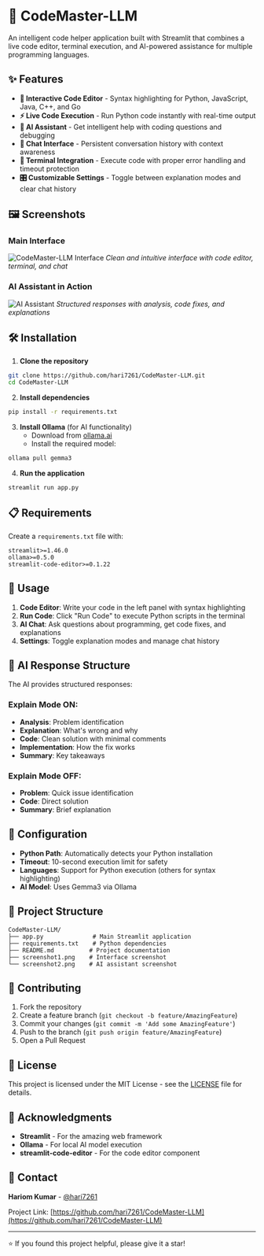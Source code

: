 # 🚀 CodeMaster-LLM

An intelligent code helper application built with Streamlit that combines a live code editor, terminal execution, and AI-powered assistance for multiple programming languages.

## ✨ Features

- **📝 Interactive Code Editor** - Syntax highlighting for Python, JavaScript, Java, C++, and Go
- **⚡ Live Code Execution** - Run Python code instantly with real-time output
- **🤖 AI Assistant** - Get intelligent help with coding questions and debugging
- **💬 Chat Interface** - Persistent conversation history with context awareness
- **🔧 Terminal Integration** - Execute code with proper error handling and timeout protection
- **🎛️ Customizable Settings** - Toggle between explanation modes and clear chat history

## 🖼️ Screenshots

### Main Interface
![CodeMaster-LLM Interface](screenshot1.png)
*Clean and intuitive interface with code editor, terminal, and chat*

### AI Assistant in Action
![AI Assistant](screenshot2.png)
*Structured responses with analysis, code fixes, and explanations*

## 🛠️ Installation

1. **Clone the repository**
```bash
git clone https://github.com/hari7261/CodeMaster-LLM.git
cd CodeMaster-LLM
```

2. **Install dependencies**
```bash
pip install -r requirements.txt
```

3. **Install Ollama** (for AI functionality)
   - Download from [ollama.ai](https://ollama.ai)
   - Install the required model:
```bash
ollama pull gemma3
```

4. **Run the application**
```bash
streamlit run app.py
```

## 📋 Requirements

Create a `requirements.txt` file with:
```
streamlit>=1.46.0
ollama>=0.5.0
streamlit-code-editor>=0.1.22
```

## 🚀 Usage

1. **Code Editor**: Write your code in the left panel with syntax highlighting
2. **Run Code**: Click "Run Code" to execute Python scripts in the terminal
3. **AI Chat**: Ask questions about programming, get code fixes, and explanations
4. **Settings**: Toggle explanation modes and manage chat history

## 🎯 AI Response Structure

The AI provides structured responses:

### Explain Mode ON:
- **Analysis**: Problem identification
- **Explanation**: What's wrong and why
- **Code**: Clean solution with minimal comments
- **Implementation**: How the fix works
- **Summary**: Key takeaways

### Explain Mode OFF:
- **Problem**: Quick issue identification
- **Code**: Direct solution
- **Summary**: Brief explanation

## 🔧 Configuration

- **Python Path**: Automatically detects your Python installation
- **Timeout**: 10-second execution limit for safety
- **Languages**: Support for Python execution (others for syntax highlighting)
- **AI Model**: Uses Gemma3 via Ollama

## 📂 Project Structure

```
CodeMaster-LLM/
├── app.py              # Main Streamlit application
├── requirements.txt    # Python dependencies
├── README.md          # Project documentation
├── screenshot1.png    # Interface screenshot
└── screenshot2.png    # AI assistant screenshot
```

## 🤝 Contributing

1. Fork the repository
2. Create a feature branch (`git checkout -b feature/AmazingFeature`)
3. Commit your changes (`git commit -m 'Add some AmazingFeature'`)
4. Push to the branch (`git push origin feature/AmazingFeature`)
5. Open a Pull Request

## 📝 License

This project is licensed under the MIT License - see the [LICENSE](LICENSE) file for details.

## 🙏 Acknowledgments

- **Streamlit** - For the amazing web framework
- **Ollama** - For local AI model execution
- **streamlit-code-editor** - For the code editor component

## 📧 Contact

**Hariom Kumar** - [@hari7261](https://github.com/hari7261)

Project Link: [https://github.com/hari7261/CodeMaster-LLM](https://github.com/hari7261/CodeMaster-LLM)

---

⭐ If you found this project helpful, please give it a star!
